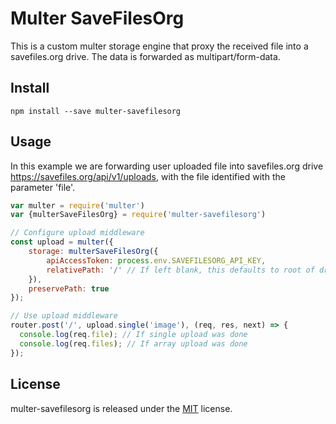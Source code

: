 # Multer SaveFilesOrg

This is a custom multer storage engine that proxy the received file into a savefiles.org drive.
The data is forwarded as multipart/form-data.

## Install

```
npm install --save multer-savefilesorg
```

## Usage

In this example we are forwarding user uploaded file into savefiles.org drive https://savefiles.org/api/v1/uploads, with the file
identified with the parameter 'file'.

``` javascript
var multer = require('multer')
var {multerSaveFilesOrg} = require('multer-savefilesorg')

// Configure upload middleware
const upload = multer({
    storage: multerSaveFilesOrg({
        apiAccessToken: process.env.SAVEFILESORG_API_KEY,
        relativePath: '/' // If left blank, this defaults to root of drive '/',
    }),
    preservePath: true
});

// Use upload middleware
router.post('/', upload.single('image'), (req, res, next) => {
  console.log(req.file); // If single upload was done
  console.log(req.files); // If array upload was done
});
```

## License
multer-savefilesorg is released under the [MIT](License) license.
